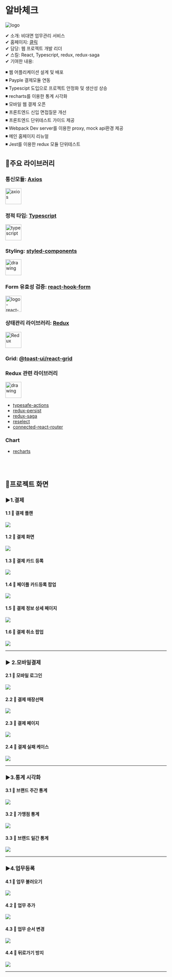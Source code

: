 # 알바체크

![logo](../resource/abck/logo-small-abck.jpg)

✔ 소개: 비대면 업무관리 서비스  
✔ 홈페이지: [클릭](https://www.albacheck.co.kr/)  
✔ 담당: 웹 프로젝트 개발 리더  
✔ 스킬: React, Typescript, redux, redux-saga  
✔ 기여한 내용:

◾ 웹 어플리케이션 설계 및 배포  
◾ Payple 결제모듈 연동  
◾ Typescipt 도입으로 프로젝트 안정화 및 생산성 상승  
◾ recharts를 이용한 통계 시각화  
◾ 모바일 웹 결제 오픈  
◾ 프론트엔드 신입 면접질문 개선  
◾ 프론트엔드 단위테스트 가이드 제공  
◾ Webpack Dev server를 이용한 proxy, mock api환경 제공  
◾ 메인 홈페이지 리뉴얼  
◾ Jest를 이용한 redux 모듈 단위테스트  

## 📌주요 라이브러리

### 통신모듈: [Axios](https://www.npmjs.com/package/axios)

<img src="../resource/logo/logo-axios.png" alt="axios" width="50" height="50"/>

### 정적 타입: [Typescript](https://www.npmjs.com/package/typescript)

<img src="../resource/logo/logo-typescript.png" alt="typescript" width="50" height="50"/>

### Styling: [styled-components](https://www.npmjs.com/package/styled-components)

<img src="../resource/logo/logo-styled-components.png" alt="drawing" width="50" height="50"/>

### Form 유효성 검증: [react-hook-form](https://www.npmjs.com/package/react-hook-form)

<img src="../resource/logo/logo-react-hook-form.png" alt="logo-react-hook-form" width="50" height="50"/>

### 상태관리 라이브러리: [Redux](https://www.npmjs.com/package/redux)

<img src="../resource/logo/logo-Redux.png" alt="Redux" width="50" height="50"/>

### Grid: [@toast-ui/react-grid](https://www.npmjs.com/package/@toast-ui/react-grid)

### Redux 관련 라이브러리

<img src="../resource/logo/logo-redux-saga.png" alt="drawing" width="50" height="50"/>

- [typesafe-actions](https://www.npmjs.com/search?q=typesafe-actions)
- [redux-persist](https://www.npmjs.com/package/redux-persist)
- [redux-saga](https://www.npmjs.com/package/redux-saga)
- [reselect](https://www.npmjs.com/package/reselect)
- [connected-react-router](https://www.npmjs.com/package/connected-react-router)

### Chart

- [recharts](https://www.npmjs.com/package/recharts)  

<br/><br/>

## 📌프로젝트 화면


### ▶1.결제  

#### 1.1 💬 결제 플랜
![](../resource/abck/abck-payment.png)  

#### 1.2 💬 결제 화면
![](../resource/abck/abck-payment2.png)  


#### 1.3 💬 결제 카드 등록
![](../resource/abck/abck-payment3.png)  


#### 1.4 💬 페이플 카드등록 팝업
![](../resource/abck/abck-payment4.png)  


#### 1.5 💬 결제 정보 상세 페이지
![](../resource/abck/abck-payment5.png)  


#### 1.6 💬 결제 취소 팝업
![](../resource/abck/abck-payment6.png)  


---

### ▶ 2.모바일결제


#### 2.1 💬 모바일 로그인

![](../resource/abck/aback-mobiil-payment1.png)  

#### 2.2 💬 결제 매장선택
![](../resource/abck/aback-mobiil-payment2.png)  


#### 2.3 💬 결제 페이지
![](../resource/abck/aback-mobiil-payment3.png)  



#### 2.4 💬 결제 실패 케이스
![](../resource/abck/aback-mobiil-payment4.png)  

---

### ▶3.통계 시각화


#### 3.1 💬 브랜드 주간 통계
![](../resource/abck/aback-chart1.png)  

#### 3.2 💬 가맹점 통계
![](../resource/abck/aback-chart2.png)  


#### 3.3 💬 브랜드 일간 통계
![](../resource/abck/aback-chart3.png)  



---

### ▶4.업무등록

#### 4.1 💬 업무 불러오기
![](../resource/abck/abck-checklist1.png)  

#### 4.2 💬 업무 추가
![](../resource/abck/abck-checklist2.png)  

#### 4.3 💬 업무 순서 변경
![](../resource/abck/abck-checklist3.png)  

#### 4.4 💬 뒤로가기 방지
![](../resource/abck/abck-checklist4.png)  

---
